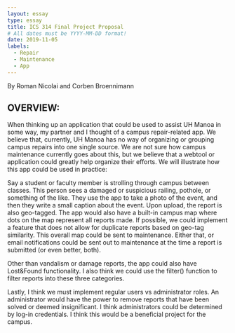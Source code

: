 ```yaml
---
layout: essay
type: essay
title: ICS 314 Final Project Proposal
# All dates must be YYYY-MM-DD format!
date: 2019-11-05
labels:
  - Repair
  - Maintenance
  - App
---
```


By Roman Nicolai and Corben Broennimann

## OVERVIEW:

When thinking up an application that could be used to assist UH Manoa in some way, my partner and I thought of a campus repair-related app. We believe that, currently, UH Manoa has no way of organizing or grouping campus repairs into one single source. We are not sure how campus maintenance currently goes about this, but we believe that a webtool or application could greatly help organize their efforts. We will illustrate how this app could be used in practice:

Say a student or faculty member is strolling through campus between classes. This person sees a damaged or suspicious railing, pothole, or something of the like. They use the app to take a photo of the event, and then they write a small caption about the event. Upon upload, the report is also geo-tagged. The app would also have a built-in campus map where dots on the map represent all reports made. If possible, we could implement a feature that does not allow for duplicate reports based on geo-tag similarity. This overall map could be sent to maintenance. Either that, or email notifications could be sent out to maintenance at the time a report is submitted (or even better, both). 

Other than vandalism or damage reports, the app could also have Lost&Found functionality. I also think we could use the filter() function to filter reports into these three categories. 

Lastly, I think we must implement regular users vs administrator roles. An administrator would have the power to remove reports that have been solved or deemed insignificant. I think administrators could be determined by log-in credentials. I think this would be a beneficial project for the campus.